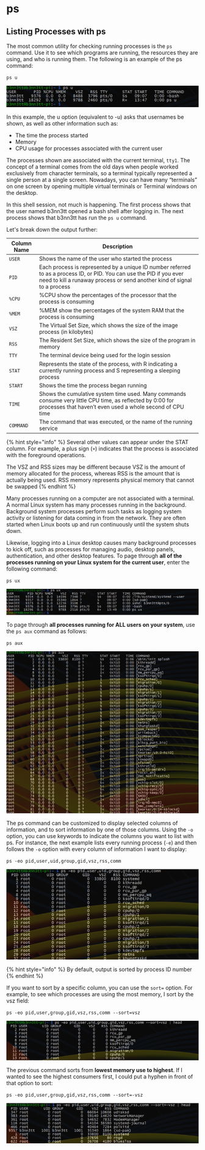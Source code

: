 # ps

## Listing Processes with ps

The most common utility for checking running processes is the `ps` command. Use it to see which programs are running, the resources they are using, and who is running them. The following is an example of the ps command:

```
ps u
```

![](<../../../../../../.gitbook/assets/image (79).png>)

In this example, the u option (equivalent to -u) asks that usernames be shown, as well as other information such as:

* The time the process started
* Memory
* CPU usage for processes associated with the current user

The processes shown are associated with the current terminal, `tty1`. The concept of a terminal comes from the old days when people worked exclusively from character terminals, so a terminal typically represented a single person at a single screen. Nowadays, you can have many “terminals” on one screen by opening multiple virtual terminals or Terminal windows on the desktop.

In this shell session, not much is happening. The first process shows that the user named b3nn3tt opened a bash shell after logging in. The next process shows that b3nn3tt has run the `ps u` command.

Let's break down the output further:

| Column Name | Description                                                                                                                                                                                       |
| ----------- | ------------------------------------------------------------------------------------------------------------------------------------------------------------------------------------------------- |
| `USER`      | Shows the name of the user who started the process                                                                                                                                                |
| `PID`       | Each process is represented by a unique ID number referred to as a process ID, or PID. You can use the PID if you ever need to kill a runaway process or send another kind of signal to a process |
| `%CPU`      | %CPU show the percentages of the processor that the process is consuming                                                                                                                          |
| `%MEM`      | %MEM show the percentages of the system RAM that the process is consuming                                                                                                                         |
| `VSZ`       | The Virtual Set Size, which shows the size of the image process (in kilobytes)                                                                                                                    |
| `RSS`       | The Resident Set Size, which shows the size of the program in memory                                                                                                                              |
| `TTY`       | The terminal device being used for the login session                                                                                                                                              |
| `STAT`      | Represents the state of the process, with R indicating a currently running process and S representing a sleeping process                                                                          |
| `START`     | Shows the time the process began running                                                                                                                                                          |
| `TIME`      | Shows the cumulative system time used. Many commands consume very little CPU time, as reflected by 0:00 for processes that haven’t even used a whole second of CPU time                           |
| `COMMAND`   | The command that was executed, or the name of the running service                                                                                                                                 |

{% hint style="info" %}
Several other values can appear under the STAT column. For example, a plus sign (`+`) indicates that the process is associated with the foreground operations.

The VSZ and RSS sizes may be different because VSZ is the amount of memory allocated for the process, whereas RSS is the amount that is actually being used. RSS memory represents physical memory that cannot be swapped
{% endhint %}

Many processes running on a computer are not associated with a terminal. A normal Linux system has many processes running in the background. Background system processes perform such tasks as logging system activity or listening for data coming in from the network. They are often started when Linux boots up and run continuously until the system shuts down.

Likewise, logging into a Linux desktop causes many background processes to kick off, such as processes for managing audio, desktop panels, authentication, and other desktop features. To page through **all of the processes running on your Linux system for the current user**, enter the following command:

```
ps ux
```

![A list of ALL processes running for the current user](<../../../../../../.gitbook/assets/image (178).png>)

&#x20;To page through **all processes running for ALL users on your system**, use the `ps aux` command as follows:

```
ps aux
```

![A list of ALL processes running for ALL users](<../../../../../../.gitbook/assets/image (129).png>)

The ps command can be customized to display selected columns of information, and to sort information by one of those columns. Using the `-o` option, you can use keywords to indicate the columns you want to list with ps. For instance, the next example lists every running process (`-e`) and then follows the `-o` option with every column of information I want to display:

```
ps -eo pid,user,uid,group,gid,vsz,rss,comm
```

![Specified desired output, sorted by PID](<../../../../../../.gitbook/assets/image (62).png>)

{% hint style="info" %}
By default, output is sorted by process ID number
{% endhint %}

If you want to sort by a specific column, you can use the `sort=` option. For example, to see which processes are using the most memory, I sort by the vsz field:

```
ps -eo pid,user,group,gid,vsz,rss,comm --sort=vsz
```

![Specified desired output, sorted by VSZ to determine most memory hungry process (Lower first)](<../../../../../../.gitbook/assets/image (190).png>)

The previous command sorts from **lowest memory use to highest**. If I wanted to see the highest consumers first, I could put a hyphen in front of that option to sort:

```
ps -eo pid,user,group,gid,vsz,rss,comm --sort=-vsz
```

![Specified desired output, sorted by VSZ to determine most memory hungry process (Highest first)](<../../../../../../.gitbook/assets/image (3).png>)

